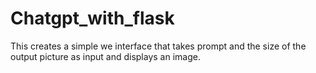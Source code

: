 # Chatgpt_with_flask

This creates a simple we interface that takes prompt and the
size of the output picture as input and displays an image.
